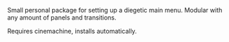 Small personal package for setting up a diegetic main menu. Modular with any amount of panels and transitions.

Requires cinemachine, installs automatically.
